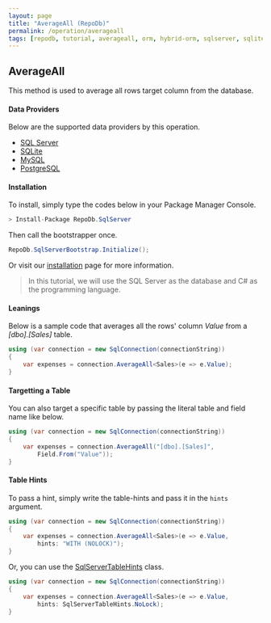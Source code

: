 ```yaml
---
layout: page
title: "AverageAll (RepoDb)"
permalink: /operation/averageall
tags: [repodb, tutorial, averageall, orm, hybrid-orm, sqlserver, sqlite, mysql, postgresql]
---
```


## AverageAll

This method is used to average all rows target column from the database.

#### Data Providers

Below are the supported data providers by this operation.

- [SQL Server](https://www.nuget.org/packages/RepoDb.SqlServer)
- [SQLite](https://www.nuget.org/packages/RepoDb.SqLite)
- [MySQL](https://www.nuget.org/packages/RepoDb.MySql)
- [PostgreSQL](https://www.nuget.org/packages/RepoDb.PostgreSql)

#### Installation

To install, simply type the codes below in your Package Manager Console.

```csharp
> Install-Package RepoDb.SqlServer
```

Then call the bootstrapper once.

```csharp
RepoDb.SqlServerBootstrap.Initialize();
```

Or visit our [installation](/tutorials/installation) page for more information.

> In this tutorial, we will use the SQL Server as the database and C# as the programming language.

#### Leanings

Below is a sample code that averages all the rows' column *Value* from a *[dbo].[Sales]* table.

```csharp
using (var connection = new SqlConnection(connectionString))
{
	var expenses = connection.AverageAll<Sales>(e => e.Value);
}
```

#### Targetting a Table

You can also target a specific table by passing the literal table and field name like below.

```csharp
using (var connection = new SqlConnection(connectionString))
{
	var expenses = connection.AverageAll("[dbo].[Sales]",
		Field.From("Value"));
}
```

#### Table Hints

To pass a hint, simply write the table-hints and pass it in the `hints` argument.

```csharp
using (var connection = new SqlConnection(connectionString))
{
	var expenses = connection.AverageAll<Sales>(e => e.Value,
		hints: "WITH (NOLOCK)");
}
```

Or, you can use the [SqlServerTableHints](/class/sqlservertablehints) class.

```csharp
using (var connection = new SqlConnection(connectionString))
{
	var expenses = connection.AverageAll<Sales>(e => e.Value,
		hints: SqlServerTableHints.NoLock);
}
```
